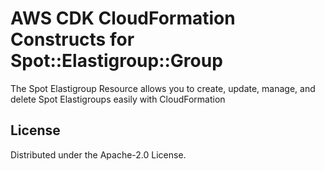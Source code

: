 # AWS CDK CloudFormation Constructs for Spot::Elastigroup::Group

The Spot Elastigroup Resource allows you to create, update, manage, and delete Spot Elastigroups easily with CloudFormation
## License

Distributed under the Apache-2.0 License.